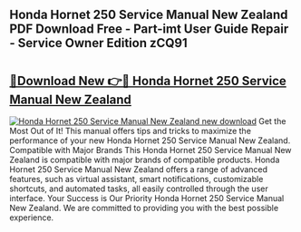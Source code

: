## Honda Hornet 250 Service Manual New Zealand PDF Download Free - Part-imt User Guide Repair - Service Owner Edition zCQ91

# <h2><a href="http://bc52420.oget.top/?id=Honda+Hornet+250+Service+Manual+New+Zealand">🔗Download New 👉🔴 Honda Hornet 250 Service Manual New Zealand</a></h2>

[![Honda Hornet 250 Service Manual New Zealand new download](https://i.imgur.com/5g1atiW.png)](http://bc52420.oget.top/?id=Honda+Hornet+250+Service+Manual+New+Zealand)
Get the Most Out of It! This manual offers tips and tricks to maximize the performance of your new Honda Hornet 250 Service Manual New Zealand. Compatible with Major Brands This Honda Hornet 250 Service Manual New Zealand is compatible with major brands of compatible products. Honda Hornet 250 Service Manual New Zealand offers a range of advanced features, such as virtual assistant, smart notifications, customizable shortcuts, and automated tasks, all easily controlled through the user interface. Your Success is Our Priority Honda Hornet 250 Service Manual New Zealand. We are committed to providing you with the best possible experience.
